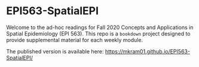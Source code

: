 # EPI563-SpatialEPI


Welcome to the ad-hoc readings for Fall 2020 Concepts and Applications in Spatial Epidemiology (EPI 563). This repo is a `bookdown` project designed to provide supplemental material for each weekly module.

The published version is available here: https://mkram01.github.io/EPI563-SpatialEPI/
